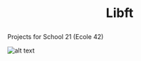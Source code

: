 # <p align=center> Libft </p>

Projects for School 21 (Ecole 42)

 ![alt text](https://sun9-17.userapi.com/yKuFaMBIif10IaLFAMWzt0BlVLJD0YZ1nOe7AQ/ma-oGNJwqRc.jpg)